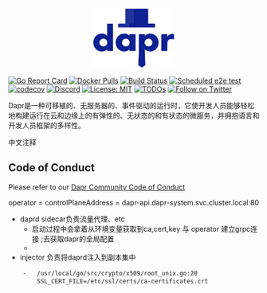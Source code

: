<div style="text-align: center"><img src="/img/dapr_logo.svg" height="120px">
 
</div>

[![Go Report Card](https://goreportcard.com/badge/github.com/dapr/dapr)](https://goreportcard.com/report/github.com/dapr/dapr)
[![Docker Pulls](https://img.shields.io/docker/pulls/daprio/daprd)](https://hub.docker.com/r/daprio/dapr)
[![Build Status](https://github.com/dapr/dapr/workflows/dapr/badge.svg?event=push&branch=master)](https://github.com/dapr/dapr/actions?workflow=dapr)
[![Scheduled e2e test](https://github.com/dapr/dapr/workflows/dapr-test/badge.svg?event=schedule)](https://github.com/dapr/dapr/actions?workflow=dapr-test)
[![codecov](https://codecov.io/gh/dapr/dapr/branch/master/graph/badge.svg)](https://codecov.io/gh/dapr/dapr)
[![Discord](https://img.shields.io/discord/778680217417809931)](https://discord.com/channels/778680217417809931/778680217417809934)
[![License: MIT](https://img.shields.io/badge/License-MIT-yellow.svg)](https://opensource.org/licenses/MIT)
[![TODOs](https://badgen.net/https/api.tickgit.com/badgen/github.com/dapr/dapr)](https://www.tickgit.com/browse?repo=github.com/dapr/dapr)
[![Follow on Twitter](https://img.shields.io/twitter/follow/daprdev.svg?style=social&logo=twitter)](https://twitter.com/intent/follow?screen_name=daprdev)

Dapr是一种可移植的、无服务器的、事件驱动的运行时，它使开发人员能够轻松地构建运行在云和边缘上的有弹性的、无状态的和有状态的微服务，并拥抱语言和开发人员框架的多样性。


中文注释

## Code of Conduct

Please refer to our [Dapr Community Code of Conduct](https://github.com/dapr/community/blob/master/CODE-OF-CONDUCT.md)

operator = controlPlaneAddress = dapr-api.dapr-system.svc.cluster.local:80


- daprd sidecar负责流量代理、etc
  - 启动过程中会拿着从环境变量获取到ca,cert,key 与 operator 建立grpc连接 ;去获取dapr的全局配置
  - 
- injector 负责将daprd注入到副本集中


``` 
    -   /usr/local/go/src/crypto/x509/root_unix.go:20
        SSL_CERT_FILE=/etc/ssl/certs/ca-certificates.crt
```